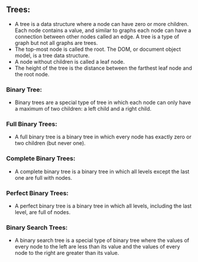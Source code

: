 ## Trees:

- A tree is a data structure where a node can have zero or more children. Each node contains a value, and similar to graphs each node can have a connection between other nodes called an edge. A tree is a type of graph but not all graphs are trees.
- The top-most node is called the root. The DOM, or document object model, is a tree data structure.
- A node without children is called a leaf node.
- The height of the tree is the distance between the farthest leaf node and the root node.

### Binary Tree:

- Binary trees are a special type of tree in which each node can only have a maximum of two children: a left child and a right child.

### Full Binary Trees:
- A full binary tree is a binary tree in which every node has exactly zero or two children (but never one).
### Complete Binary Trees:
- A complete binary tree is a binary tree in which all levels except the last one are full with nodes.
### Perfect Binary Trees:
- A perfect binary tree is a binary tree in which all levels, including the last level, are full of nodes.

### Binary Search Trees:
- A binary search tree is a special type of binary tree where the values of every node to the left are less than its value and the values of every node to the right are greater than its value.